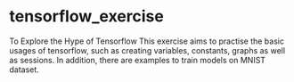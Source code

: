 # tensorflow_exercise
To Explore the Hype of Tensorflow
This exercise aims to practise the basic usages of tensorflow, such as creating variables, constants, graphs as well as sessions. In addition, there are examples to train models on MNIST dataset.
